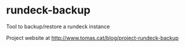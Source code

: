 rundeck-backup
==============

Tool to backup/restore a rundeck instance

Project website at http://www.tomas.cat/blog/project-rundeck-backup
